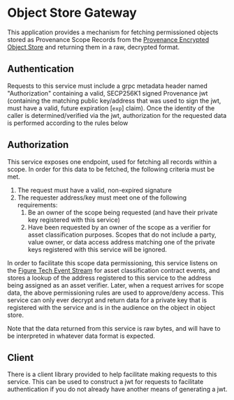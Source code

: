 # Object Store Gateway

This application provides a mechanism for fetching permissioned objects stored as Provenance Scope Records from the
[Provenance Encrypted Object Store](https://github.com/provenance-io/object-store) and returning them in a raw, decrypted
format.

## Authentication
Requests to this service must include a grpc metadata header named "Authorization" containing a valid, SECP256K1 signed Provenance
jwt (containing the matching public key/address that was used to sign the jwt, must have a valid, future expiration [`exp`] claim).
Once the identity of the caller is determined/verified via the jwt, authorization for the requested data is performed according to the rules below

## Authorization
This service exposes one endpoint, used for fetching all records within a scope.
In order for this data to be fetched, the following criteria must be met.
1. The request must have a valid, non-expired signature
2. The requester address/key must meet one of the following requirements:
   1. Be an owner of the scope being requested (and have their private key registered with this service)
   2. Have been requested by an owner of the scope as a verifier for asset classification purposes. Scopes that do not
      include a party, value owner, or data access address matching one of the private keys registered with this service
      will be ignored.

In order to facilitate this scope data permissioning, this service listens on the [Figure Tech Event Stream](https://github.com/FigureTechnologies/event-stream)
for asset classification contract events, and stores a lookup of the address registered to this service to the address
being assigned as an asset verifier. Later, when a request arrives for scope data, the above permissioning rules are
used to approve/deny access. This service can only ever decrypt and return data for a private key that is registered with
the service and is in the audience on the object in object store.

Note that the data returned from this service is raw bytes, and will have to be interpreted in whatever data format is
expected.

## Client
There is a client library provided to help facilitate making requests to this service. This can be used to construct a
jwt for requests to facilitate authentication if you do not already have another means of generating a jwt.
